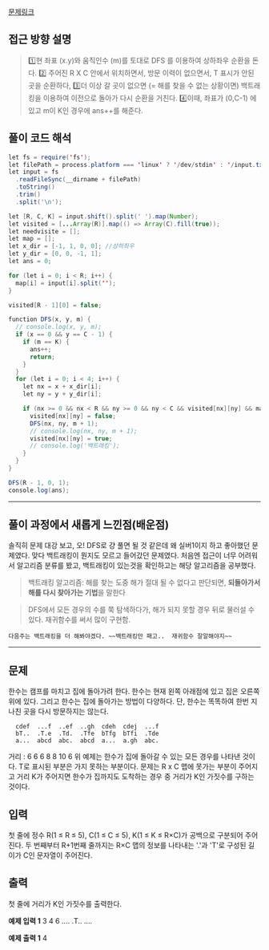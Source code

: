 [문제링크](https://www.acmicpc.net/problem/1189)

## 접근 방향 설명

> 1️⃣현 좌표 (x.y)와 움직인수 (m)를 토대로 DFS 를 이용하여 상하좌우 순환을 돈다.
> 2️⃣ 주어진 R X C 안에서 위치하면서, 방문 이력이 없으면서, T 표시가 안된 곳을 순환하다,
> 3️⃣더 이상 갈 곳이 없으면 (= 해를 찾을 수 없는 상황이면) 백트래킹을 이용하여 이전으로 돌아가 다시 순환을 거친다.
> 4️⃣이때, 좌표가 (0,C-1) 에 있고 m이 K인 경우에 ans++를 해준다.

## 풀이 코드 해석

```java script
let fs = require('fs');
let filePath = process.platform === 'linux' ? '/dev/stdin' : '/input.txt';
let input = fs
  .readFileSync(__dirname + filePath)
  .toString()
  .trim()
  .split('\n');

let [R, C, K] = input.shift().split(' ').map(Number);
let visited = [...Array(R)].map(() => Array(C).fill(true));
let needvisite = [];
let map = [];
let x_dir = [-1, 1, 0, 0]; //상하좌우
let y_dir = [0, 0, -1, 1];
let ans = 0;

for (let i = 0; i < R; i++) {
  map[i] = input[i].split('');
}

visited[R - 1][0] = false;

function DFS(x, y, m) {
  // console.log(x, y, m);
  if (x == 0 && y == C - 1) {
    if (m == K) {
      ans++;
      return;
    }
  }
  for (let i = 0; i < 4; i++) {
    let nx = x + x_dir[i];
    let ny = y + y_dir[i];

    if (nx >= 0 && nx < R && ny >= 0 && ny < C && visited[nx][ny] && map[nx][ny] !== 'T') {
      visited[nx][ny] = false;
      DFS(nx, ny, m + 1);
      // console.log(nx, ny, m + 1);
      visited[nx][ny] = true;
      // console.log('백트래킹');
    }
  }
}

DFS(R - 1, 0, 1);
console.log(ans);

```

---

## 풀이 과정에서 새롭게 느낀점(배운점)

솔직히 문제 대강 보고, 오! DFS로 걍 풀면 될 것 같은데 왜 실버1이지 하고 좋아했던 문제였다. 맞다 백트래킹이 뭔지도 모르고 들어갔던 문제였다. 처음엔 접근이 너무 어려워서 알고리즘 분류를 봤고, 백트래킹이 있는것을 확인하고는 해당 알고리즘을 공부했다.

> 백트래킹 알고리즘: 해를 찾는 도중 해가 절대 될 수 없다고 판단되면, **되돌아가서 해를 다시 찾아가는 기법**을 말한다

> DFS에서 모든 경우의 수를 쭉 탐색하다가, 해가 되지 못할 경우 뒤로 물러설 수 있다.
> 재귀함수를 써서 많이 구현함.

`다음주는 백트래킹을 더 해봐야겠다. ~~백트래킹만 패고..  재귀함수 잘알해야지~~`

---

## 문제

한수는 캠프를 마치고 집에 돌아가려 한다. 한수는 현재 왼쪽 아래점에 있고 집은 오른쪽 위에 있다. 그리고 한수는 집에 돌아가는 방법이 다양하다. 단, 한수는 똑똑하여 한번 지나친 곳을 다시 방문하지는 않는다.

      cdef  ...f  ..ef  ..gh  cdeh  cdej  ...f
      bT..  .T.e  .Td.  .Tfe  bTfg  bTfi  .Tde
      a...  abcd  abc.  abcd  a...  a.gh  abc.

거리 : 6 6 6 8 8 10 6
위 예제는 한수가 집에 돌아갈 수 있는 모든 경우를 나타낸 것이다. T로 표시된 부분은 가지 못하는 부분이다. 문제는 R x C 맵에 못가는 부분이 주어지고 거리 K가 주어지면 한수가 집까지도 도착하는 경우 중 거리가 K인 가짓수를 구하는 것이다.

## 입력

첫 줄에 정수 R(1 ≤ R ≤ 5), C(1 ≤ C ≤ 5), K(1 ≤ K ≤ R×C)가 공백으로 구분되어 주어진다. 두 번째부터 R+1번째 줄까지는 R×C 맵의 정보를 나타내는 '.'과 'T'로 구성된 길이가 C인 문자열이 주어진다.

## 출력

첫 줄에 거리가 K인 가짓수를 출력한다.

**예제 입력 1**
3 4 6
....
.T..
....

**예제 출력 1**
4
